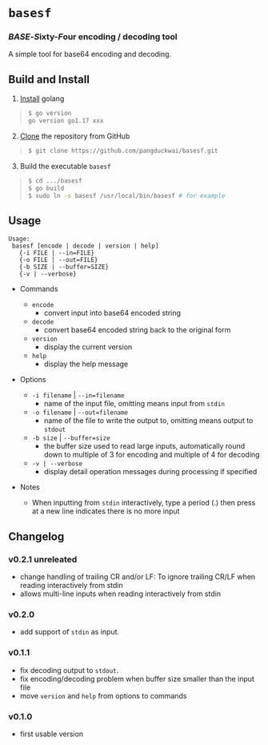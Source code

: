 # `basesf`
### ***BASE***-***S***ixty-***F***our encoding / decoding tool

A simple tool for base64 encoding and decoding.

## Build and Install
1. [Install](https://go.dev/doc/install) golang
> ```bash
> $ go version
> go version go1.17 xxx
> ```

2. [Clone](https://github.com/pangduckwai/basesf) the repository from GitHub
> ```bash
> $ git clone https://github.com/pangduckwai/basesf.git
> ```

3. Build the executable `basesf`
> ```bash
> $ cd .../basesf
> $ go build
> $ sudo ln -s basesf /usr/local/bin/basesf # for example
> ```

## Usage
```
Usage:
 basesf [encode | decode | version | help]
   {-i FILE | --in=FILE}
   {-o FILE | --out=FILE}
   {-b SIZE | --buffer=SIZE}
   {-v | --verbose}
```

- Commands
  - `encode`
    - convert input into base64 encoded string
  - `decode`
    - convert base64 encoded string back to the original form
  - `version`
    - display the current version
  - `help`
    - display the help message

- Options
  - `-i filename` | `--in=filename`
    - name of the input file, omitting means input from `stdin`
  - `-o filename` | `--out=filename`
    - name of the file to write the output to, omitting means output to `stdout`
  - `-b size` | `--buffer=size`
    - the buffer size used to read large inputs, automatically round down to multiple of 3 for encoding and multiple of 4 for decoding
  - `-v | --verbose`
    - display detail operation messages during processing if specified

- Notes
  - When inputting from `stdin` interactively, type a period (.) then press <enter> at a new line indicates there is no more input

## Changelog
### v0.2.1 unreleated
- change handling of trailing CR and/or LF: To ignore trailing CR/LF when reading interactively from stdin
- allows multi-line inputs when reading interactively from stdin

### v0.2.0
- add support of `stdin` as input.

### v0.1.1
- fix decoding output to `stdout`.
- fix encoding/decoding problem when buffer size smaller than the input file
- move `version` and `help` from options to commands

### v0.1.0
- first usable version
